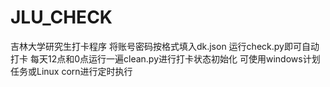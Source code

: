 # JLU_CHECK
吉林大学研究生打卡程序
将账号密码按格式填入dk.json
运行check.py即可自动打卡
每天12点和0点运行一遍clean.py进行打卡状态初始化
可使用windows计划任务或Linux corn进行定时执行
